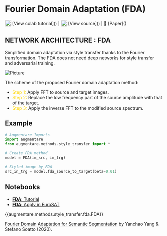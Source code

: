 # Fourier Domain Adaptation (FDA)

<sub>
    <img src="https://upload.wikimedia.org/wikipedia/commons/d/d0/Google_Colaboratory_SVG_Logo.svg" width="20">
</sub>[View colab tutorial]() |
<sub>
    <img src="https://upload.wikimedia.org/wikipedia/commons/9/91/Octicons-mark-github.svg" width="20">
</sub>[View source]() |
📰 [Paper]()

## NETWORK ARCHITECTURE : FDA
Simplified domain adaptation via style transfer thanks to the Fourier transformation. The FDA does not need deep networks for style transfer and adversarial training.

<img src="/home/vuong.nguyen/vuong/augmentare/docs/assets/fda_view.png" alt="Picture" style="display: block; margin: 0 auto" />

The scheme of the proposed Fourier domain adaptation method:
    <ul> <li> <span style="color:gold"> Step 1: </span> <span> Apply FFT to source and target images. </span> </li>
    <li> <span style="color:gold"> Step 2: </span> <span> Replace the low frequency part of the source amplitude with that of the target. </span> </li>
    <li> <span style="color:gold"> Step 3: </span> <span> Apply the inverse FFT to the modified source spectrum. </span> </li> </ul>

## Example

```python
# Augmentare Imports
import augmentare
from augmentare.methods.style_transfer import *

# Create FDA method
model = FDA(im_src, im_trg)

# Styled image by FDA
src_in_trg = model.fda_source_to_target(beta=0.01)
```

## Notebooks

- [**FDA**: Tutorial]()
- [**FDA**: Apply in EuroSAT]()

{{augmentare.methods.style_transfer.fda.FDA}}

[Fourier Domain Adaptation for Semantic Segmentation](https://arxiv.org/pdf/2004.05498.pdf) by Yanchao Yang & Stefano Soatto (2020).
